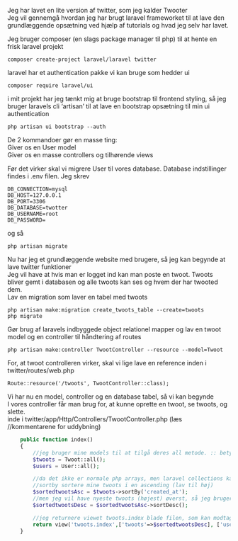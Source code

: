 Jeg har lavet en lite version af twitter, som jeg kalder Twooter <br>
Jeg vil gennemgå hvordan jeg har brugt laravel frameworket til at lave den grundlæggende opsætning ved hjælp af tutorials og hvad jeg selv har lavet.<br>

Jeg bruger composer (en slags package manager til php) til at hente en frisk laravel projekt
```
composer create-project laravel/laravel twitter
```

laravel har et authentication pakke vi kan bruge som hedder ui 
```
composer require laravel/ui
```

i mit projekt har jeg tænkt mig at bruge bootstrap til frontend styling, så jeg bruger laravels cli ‘artisan’ til at lave en bootstrap opsætning til min ui authentication
```
php artisan ui bootstrap --auth
```

De 2 kommandoer gør en masse ting: <br>
Giver os en User model <br>
Giver os en masse controllers og tilhørende views <br>

Før det virker skal vi migrere User til vores database. Database indstillinger findes i .env filen. Jeg skrev 
```
DB_CONNECTION=mysql 
DB_HOST=127.0.0.1 
DB_PORT=3306 
DB_DATABASE=twotter 
DB_USERNAME=root 
DB_PASSWORD= 
```

og så 
```
php artisan migrate
```

Nu har jeg et grundlæggende website med brugere, så jeg kan begynde at lave twitter funktioner <br>
Jeg vil have at hvis man er logget ind kan man poste en twoot. Twoots bliver gemt i databasen og alle twoots kan ses og hvem der har twooted dem. <br>
Lav en migration som laver en tabel med twoots
```
php artisan make:migration create_twoots_table --create=twoots
php migrate
```

Gør brug af laravels indbyggede object relationel mapper og lav en twoot model og en controller til håndtering af routes
```
php artisan make:controller TwootController --resource --model=Twoot
```

For, at twoot controlleren virker, skal vi lige lave en reference inden i twitter/routes/web.php
```
Route::resource('/twoots', TwootController::class);
```

Vi har nu en model, controller og en database tabel, så vi kan begynde <br>
I vores controller får man brug for, at kunne oprette en twoot, se twoots, og slette. <br>
inde i twitter/app/Http/Controllers/TwootController.php (læs //kommentarene for uddybning) <br>

```php
    public function index()
    {
        //jeg bruger mine models til at tilgå deres all metode. :: betyder at det er en static metode
        $twoots = Twoot::all();
        $users = User::all();

        //da det ikke er normale php arrays, men laravel collections kan jeg nemt bruge metoderne, som laravel har lavet
        //sortby sortere mine twoots i en ascending (lav til høj)
        $sortedtwootsAsc = $twoots->sortBy('created_at');
        //men jeg vil have nyeste twoots (højest) øverst, så jeg bruger sortDesc som vender min liste om
        $sortedtwootsDesc = $sortedtwootsAsc->sortDesc();

        //jeg returnere viewet twoots.index blade filen, som kan modtage variabler ligesom handlebars i nodejs
        return view('twoots.index',['twoots'=>$sortedtwootsDesc], ['users'=>$users]);
    }
```


